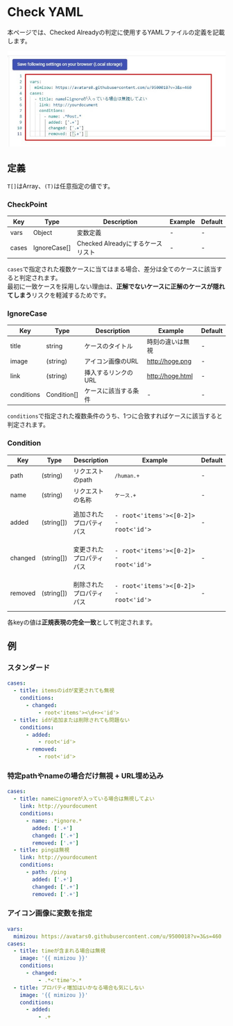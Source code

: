 Check YAML
==========

本ページでは、Checked Alreadyの判定に使用するYAMLファイルの定義を記載します。

![](./resources/checkyaml.jpg)


定義
----

`T[]`はArray、`(T)`は任意指定の値です。

### CheckPoint

|  Key  |     Type     |            Description            | Example | Default |
| ----- | ------------ | --------------------------------- | ------- | ------- |
| vars  | Object       | 変数定義                          | -       | -       |
| cases | IgnoreCase[] | Checked Alreadyにするケースリスト | -       | -       |

`cases`で指定された複数ケースに当てはまる場合、差分は全てのケースに該当すると判定されます。  
最初に一致ケースを採用しない理由は、**正解でないケースに正解のケースが隠れてしまう**リスクを軽減するためです。

### IgnoreCase

|    Key     |    Type     |     Description      |     Example      | Default |
| ---------- | ----------- | -------------------- | ---------------- | ------- |
| title      | string      | ケースのタイトル     | 時刻の違いは無視 | -       |
| image      | (string)    | アイコン画像のURL    | http://hoge.png  | -       |
| link       | (string)    | 挿入するリンクのURL  | http://hoge.html | -       |
| conditions | Condition[] | ケースに該当する条件 | -                | -       |

`conditions`で指定された複数条件のうち、1つに合致すればケースに該当すると判定されます。

### Condition

|   Key   |    Type    |       Description        |                      Example                       | Default |
| ------- | ---------- | ------------------------ | -------------------------------------------------- | ------- |
| path    | (string)   | リクエストのpath         | `/human.+`                                         | -       |
| name    | (string)   | リクエストの名称         | `ケース.+`                                         | -       |
| added   | (string[]) | 追加されたプロパティパス | <pre>- root<'items'><[0-2]></br>- root<'id'></pre> | -       |
| changed | (string[]) | 変更されたプロパティパス | <pre>- root<'items'><[0-2]></br>- root<'id'></pre> | -       |
| removed | (string[]) | 削除されたプロパティパス | <pre>- root<'items'><[0-2]></br>- root<'id'></pre> | -       |

各keyの値は**正規表現の完全一致**として判定されます。


例
---

### スタンダード

```yaml
cases:
  - title: itemsのidが変更されても無視
    conditions:
      - changed:
          - root<'items'><\d+><'id'>
  - title: idが追加または削除されても問題ない
    conditions:
      - added:
          - root<'id'>
      - removed:
          - root<'id'>
```

### 特定pathやnameの場合だけ無視 + URL埋め込み

```yaml
cases:
  - title: nameにignoreが入っている場合は無視してよい
    link: http://yourdocument
    conditions:
      - name: .*ignore.*
        added: ['.+']
        changed: ['.+']
        removed: ['.+']
  - title: pingは無視
    link: http://yourdocument
    conditions:
      - path: /ping
        added: ['.+']
        changed: ['.+']
        removed: ['.+']
```

### アイコン画像に変数を指定

```yaml
vars:
  mimizou: https://avatars0.githubusercontent.com/u/9500018?v=3&s=460
cases:
  - title: timeが含まれる場合は無視
    image: '{{ mimizou }}'
    conditions:
      - changed:
          - .*<'time'>.*
  - title: プロパティ増加はいかなる場合も気にしない
    image: '{{ mimizou }}'
    conditions:
      - added:
          - .+
```




